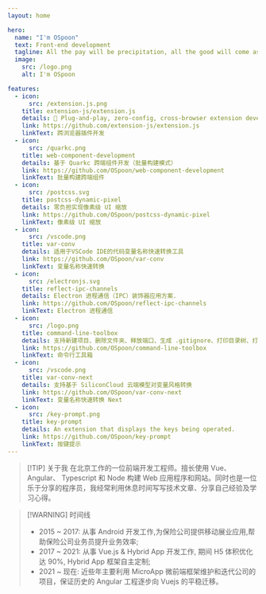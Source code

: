 ```yaml
---
layout: home

hero:
  name: "I'm OSpoon"
  text: Front-end development
  tagline: All the pay will be precipitation, all the good will come as expected
  image:
    src: /logo.png
    alt: I'm OSpoon

features:
  - icon: 
      src: /extension.js.png
    title: extension-js/extension.js
    details: 🧩 Plug-and-play, zero-config, cross-browser extension development tool.
    link: https://github.com/extension-js/extension.js
    linkText: 跨浏览器插件开发
  - icon: 
      src: /quarkc.png
    title: web-component-development
    details: 基于 Quarkc 跨端组件开发（批量构建模式）
    link: https://github.com/OSpoon/web-component-development
    linkText: 批量构建跨端组件
  - icon: 
      src: /postcss.svg
    title: postcss-dynamic-pixel
    details: 零负担实现像素级 UI 缩放
    link: https://github.com/OSpoon/postcss-dynamic-pixel
    linkText: 像素级 UI 缩放
  - icon: 
      src: /vscode.png
    title: var-conv
    details: 适用于VSCode IDE的代码变量名称快速转换工具
    link: https://github.com/OSpoon/var-conv
    linkText: 变量名称快速转换
  - icon: 
      src: /electronjs.svg
    title: reflect-ipc-channels
    details: Electron 进程通信（IPC）装饰器应用方案.
    link: https://github.com/OSpoon/reflect-ipc-channels
    linkText: Electron 进程通信
  - icon: 
      src: /logo.png
    title: command-line-toolbox
    details: 支持新建项目、删除文件夹、释放端口、生成 .gitignore、打印目录树、打开远程仓库、生成开发证书
    link: https://github.com/OSpoon/command-line-toolbox
    linkText: 命令行工具箱
  - icon: 
      src: /vscode.png
    title: var-conv-next
    details: 支持基于 SiliconCloud 云端模型对变量风格转换
    link: https://github.com/OSpoon/var-conv-next
    linkText: 变量名称快速转换 Next
  - icon: 
      src: /key-prompt.png
    title: key-prompt
    details: An extension that displays the keys being operated.
    link: https://github.com/OSpoon/key-prompt
    linkText: 按键提示
---
```


> [!TIP] 关于我
在北京工作的一位前端开发工程师。擅长使用 Vue、 Angular、 Typescript 和 Node 构建 Web 应用程序和网站。同时也是一位乐于分享的程序员，我经常利用休息时间写写技术文章、分享自己经验及学习心得。

> [!WARNING] 时间线
> * 2015 ~ 2017: 从事 Android 开发工作,为保险公司提供移动展业应用,帮助保险公司业务员提升业务效率;
> * 2017 ~ 2021: 从事 Vue.js & Hybrid App 开发工作, 期间 H5 体积优化达 90%, Hybrid App 框架自主定制;
> * 2021 ~ 现在: 近些年主要利用 MicroApp 微前端框架维护和迭代公司的项目，保证历史的 Angular 工程逐步向 Vuejs 的平稳迁移。